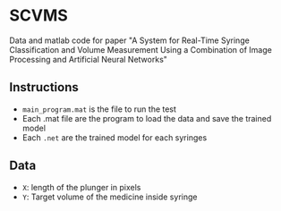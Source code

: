 # SCVMS
Data and matlab code for paper "A System for Real-Time Syringe Classification and Volume Measurement Using a Combination of Image Processing and Artificial Neural Networks"

## Instructions
- `main_program.mat` is the file to run the test
- Each .mat file are the program to load the data and save the trained model
- Each `.net` are the trained model for each syringes

## Data
- `X`: length of the plunger in pixels
- `Y`: Target volume of the medicine inside syringe
